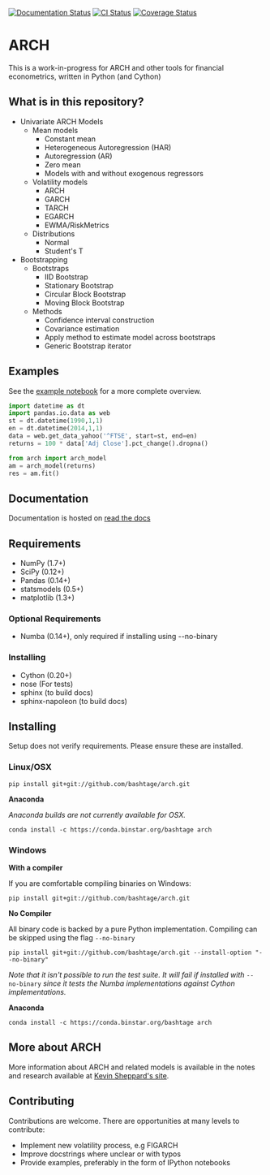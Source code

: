 [![Documentation Status](https://readthedocs.org/projects/arch/badge/?version=latest)](http://arch.readthedocs.org/en/latest/)
[![CI Status](https://travis-ci.org/bashtage/arch.svg?branch=master)](https://travis-ci.org/bashtage/arch)
[![Coverage Status](https://coveralls.io/repos/bashtage/arch/badge.png?branch=master)](https://coveralls.io/r/bashtage/arch?branch=master)

# ARCH

This is a work-in-progress for ARCH and other tools for financial econometrics, 
written in Python (and Cython)

## What is in this repository?

* Univariate ARCH Models
    * Mean models
        * Constant mean
        * Heterogeneous Autoregression (HAR)
        * Autoregression (AR)
        * Zero mean
        * Models with and without exogenous regressors
    * Volatility models
        * ARCH
        * GARCH
        * TARCH
        * EGARCH
        * EWMA/RiskMetrics
    * Distributions
        * Normal
        * Student's T
* Bootstrapping
    * Bootstraps
        * IID Bootstrap
        * Stationary Bootstrap
        * Circular Block Bootstrap
        * Moving Block Bootstrap
    * Methods
        * Confidence interval construction
        * Covariance estimation
        * Apply method to estimate model across bootstraps
        * Generic Bootstrap iterator
     

## Examples

See the [example notebook](http://nbviewer.ipython.org/github/bashtage/arch/blob/master/examples/examples.ipynb) for a more complete overview.

```python
import datetime as dt
import pandas.io.data as web
st = dt.datetime(1990,1,1)
en = dt.datetime(2014,1,1)
data = web.get_data_yahoo('^FTSE', start=st, end=en)
returns = 100 * data['Adj Close'].pct_change().dropna()

from arch import arch_model
am = arch_model(returns)
res = am.fit()
```

## Documentation
Documentation is hosted on [read the docs](http://arch.readthedocs.org/en/latest/)
 
## Requirements

* NumPy (1.7+)
* SciPy (0.12+)
* Pandas (0.14+)
* statsmodels (0.5+)
* matplotlib (1.3+)

### Optional Requirements

* Numba (0.14+), only required if installing using --no-binary

### Installing

* Cython (0.20+)
* nose (For tests)
* sphinx (to build docs)
* sphinx-napoleon (to build docs)

## Installing

Setup does not verify requirements.  Please ensure these are installed.

### Linux/OSX

```
pip install git+git://github.com/bashtage/arch.git
```

**Anaconda**

_Anaconda builds are not currently available for OSX._

```
conda install -c https://conda.binstar.org/bashtage arch
```

### Windows

**With a compiler**

If you are comfortable compiling binaries on Windows:

```
pip install git+git://github.com/bashtage/arch.git
```

**No Compiler**

All binary code is backed by a pure Python implementation.  Compiling can be 
skipped using the flag `--no-binary`
 
```
pip install git+git://github.com/bashtage/arch.git --install-option "--no-binary"
```

_Note that it isn't possible to run the test suite. It will fail if installed with_ `--no-binary` _since it tests the Numba implementations against Cython implementations._

**Anaconda**

```
conda install -c https://conda.binstar.org/bashtage arch
```

## More about ARCH
More information about ARCH and related models is available in the notes and 
research available at [Kevin Sheppard's site](http://www.kevinsheppard.com).

## Contributing

Contributions are welcome.  There are opportunities at many levels to 
contribute:

* Implement new volatility process, e.g FIGARCH
* Improve docstrings where unclear or with typos
* Provide examples, preferably in the form of IPython notebooks


